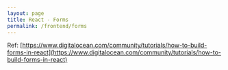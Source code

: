 ```yaml
---
layout: page
title: React - Forms
permalink: /frontend/forms
---
```


Ref: [https://www.digitalocean.com/community/tutorials/how-to-build-forms-in-react](https://www.digitalocean.com/community/tutorials/how-to-build-forms-in-react)